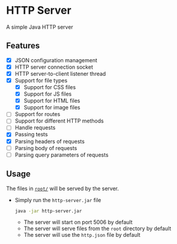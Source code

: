 # HTTP Server

A simple Java HTTP server

## Features

- [x] JSON configuration management
- [x] HTTP server connection socket
- [x] HTTP server-to-client listener thread
- [x] Support for file types
    - [x] Support for CSS files
    - [x] Support for JS files
    - [x] Support for HTML files
    - [x] Support for image files
- [ ] Support for routes
- [ ] Support for different HTTP methods
- [ ] Handle requests
- [x] Passing tests
- [x] Parsing headers of requests
- [ ] Parsing body of requests
- [ ] Parsing query parameters of requests

## Usage

The files in [`root/`](/root/) will be served by the server.

- Simply run the `http-server.jar` file
    ```zsh
    java -jar http-server.jar
    ```
    - The server will start on port 5006 by default
    - The server will serve files from the `root` directory by default
    - The server will use the `http.json` file by default
    